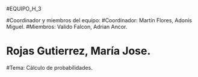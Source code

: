 #EQUIPO_H_3

#Coordinador y miembros del equipo:
#Coordinador: Martín Flores, Adonis Miguel.
#Miembros: Valido Falcon, Adrian Ancor.
#          Rojas Gutierrez, María Jose.

#Tema: Cálculo de probabilidades.
